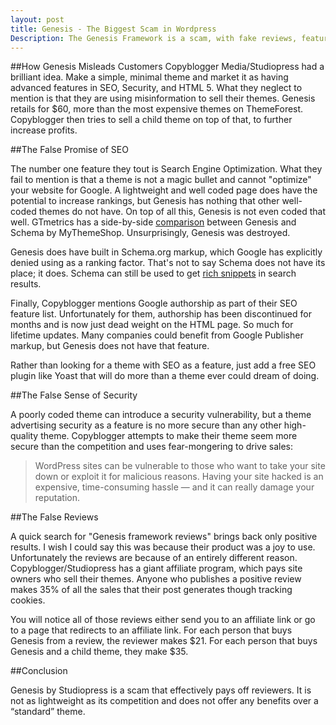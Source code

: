 ```yaml
---
layout: post
title: Genesis - The Biggest Scam in Wordpress
Description: The Genesis Framework is a scam, with fake reviews, features, and supporters. They intentionally mislead users for their own paychecks.
---
```

##How Genesis Misleads Customers
Copyblogger Media/Studiopress had a brilliant idea. Make a simple, minimal theme and market it as having advanced features in SEO, Security, and HTML 5. What they neglect to mention is that they are using misinformation to sell their themes. Genesis retails for $60, more than the most expensive themes on ThemeForest. Copyblogger then tries to sell a child theme on top of that, to further increase profits.

##The False Promise of SEO

The number one feature they tout is Search Engine Optimization. What they fail to mention is that a theme is not a magic bullet and cannot "optimize" your website for Google. A lightweight and well coded page does have the potential to increase rankings, but Genesis has nothing that other well-coded themes do not have. On top of all this, Genesis is not even coded that well. GTmetrics has a side-by-side [comparison](http://gtmetrix.com/compare/fHPzcvMr/msQlOLD7) between Genesis and Schema by MyThemeShop. Unsurprisingly, Genesis was destroyed. 

Genesis does have built in Schema.org markup, which Google has explicitly denied using as a ranking factor. That's not to say Schema does not have its place; it does. Schema can still be used to get [rich snippets](https://support.google.com/webmasters/answer/99170?hl=en) in search results.

Finally, Copyblogger mentions Google authorship as part of their SEO feature list. Unfortunately for them, authorship has been discontinued for months and is now just dead weight on the HTML page. So much for lifetime updates. Many companies could benefit from Google Publisher markup, but Genesis does not have that feature.

Rather than looking for a theme with SEO as a feature, just add a free SEO plugin like Yoast that will do more than a theme ever could dream of doing.

##The False Sense of Security

A poorly coded theme can introduce a security vulnerability, but a theme advertising security as a feature is no more secure than any other high-quality theme. Copyblogger attempts to make their theme seem more secure than the competition and uses fear-mongering to drive sales:

> WordPress sites can be vulnerable to those who want to take your site down or exploit it for malicious reasons. Having your site hacked is an expensive, time-consuming hassle — and it can really damage your reputation.

##The False Reviews

A quick search for "Genesis framework reviews" brings back only positive results. I wish I could say this was because their product was a joy to use. Unfortunately the reviews are because of an entirely different reason. Copyblogger/Studiopress has a giant affiliate program, which pays site owners who sell their themes. Anyone who publishes a positive review makes 35% of all the sales that their post generates though tracking cookies.

You will notice all of those reviews either send you to an affiliate link or go to a page that redirects to an affiliate link. For each person that buys Genesis from a review, the reviewer makes $21. For each person that buys Genesis and a child theme, they make $35. 

##Conclusion

Genesis by Studiopress is a scam that effectively pays off reviewers. It is not as lightweight as its competition and does not offer any benefits over a “standard” theme.

